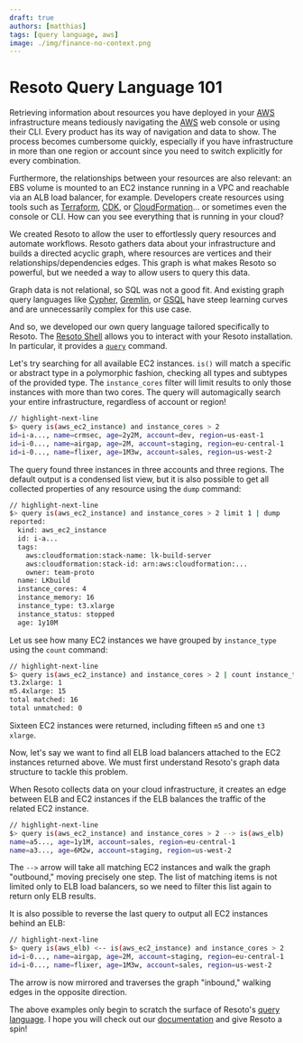 ```yaml
---
draft: true
authors: [matthias]
tags: [query language, aws]
image: ./img/finance-no-context.png
---
```


# Resoto Query Language 101

<!-- ![Confused Sheep with Abacus](./img/finance-no-context.png) -->

Retrieving information about resources you have deployed in your [AWS](https://aws.amazon.com) infrastructure means tediously navigating the [AWS](https://aws.amazon.com) web console or using their CLI. Every product has its way of navigation and data to show. The process becomes cumbersome quickly, especially if you have infrastructure in more than one region or account since you need to switch explicitly for every combination.

Furthermore, the relationships between your resources are also relevant: an EBS volume is mounted to an EC2 instance running in a VPC and reachable via an ALB load balancer, for example. Developers create resources using tools such as [Terraform](https://terraform.io), [CDK](https://aws.amazon.com/cdk), or [CloudFormation](https://aws.amazon.com/cloudformation)… or sometimes even the console or CLI. How can you see everything that is running in your cloud?

We created Resoto to allow the user to effortlessly query resources and automate workflows. Resoto gathers data about your infrastructure and builds a directed acyclic graph, where resources are vertices and their relationships/dependencies edges. This graph is what makes Resoto so powerful, but we needed a way to allow users to query this data.

Graph data is not relational, so SQL was not a good fit. And existing graph query languages like [Cypher](https://neo4j.com/developer/cypher), [Gremlin](https://tinkerpop.apache.org/gremlin.html), or [GSQL](https://tigergraph.com/gsql) have steep learning curves and are unnecessarily complex for this use case.

And so, we developed our own query language tailored specifically to Resoto. The [Resoto Shell](/docs/concepts/components/shell) allows you to interact with your Resoto installation. In particular, it provides a [`query`](/docs/reference/cli/query) command.

Let's try searching for all available EC2 instances. `is()` will match a specific or abstract type in a polymorphic fashion, checking all types and subtypes of the provided type. The `instance_cores` filter will limit results to only those instances with more than two cores. The query will automagically search your entire infrastructure, regardless of account or region!

```bash
// highlight-next-line
$> query is(aws_ec2_instance) and instance_cores > 2
id=i-a..., name=crmsec, age=2y2M, account=dev, region=us-east-1
id=i-0..., name=airgap, age=2M, account=staging, region=eu-central-1
id=i-0..., name=flixer, age=1M3w, account=sales, region=us-west-2
```

The query found three instances in three accounts and three regions. The default output is a condensed list view, but it is also possible to get all collected properties of any resource using the `dump` command:

```bash
// highlight-next-line
$> query is(aws_ec2_instance) and instance_cores > 2 limit 1 | dump
reported:
  kind: aws_ec2_instance
  id: i-a...
  tags:
    aws:cloudformation:stack-name: lk-build-server
    aws:cloudformation:stack-id: arn:aws:cloudformation:...
    owner: team-proto
  name: LKbuild
  instance_cores: 4
  instance_memory: 16
  instance_type: t3.xlarge
  instance_status: stopped
  age: 1y10M
```

Let us see how many EC2 instances we have grouped by `instance_type` using the `count` command:

```bash
// highlight-next-line
$> query is(aws_ec2_instance) and instance_cores > 2 | count instance_type
t3.2xlarge: 1
m5.4xlarge: 15
total matched: 16
total unmatched: 0
```

Sixteen EC2 instances were returned, including fifteen `m5` and one `t3` `xlarge`.

Now, let's say we want to find all ELB load balancers attached to the EC2 instances returned above. We must first understand Resoto's graph data structure to tackle this problem.

When Resoto collects data on your cloud infrastructure, it creates an edge between ELB and EC2 instances if the ELB balances the traffic of the related EC2 instance.

<!-- DIAGRAM IMAGE GOES HERE -->

```bash
// highlight-next-line
$> query is(aws_ec2_instance) and instance_cores > 2 --> is(aws_elb)
name=a5..., age=1y1M, account=sales, region=eu-central-1
name=a3..., age=6M2w, account=staging, region=us-west-2
```

The `-->` arrow will take all matching EC2 instances and walk the graph "outbound," moving precisely one step. The list of matching items is not limited only to ELB load balancers, so we need to filter this list again to return only ELB results.

It is also possible to reverse the last query to output all EC2 instances behind an ELB:

```bash
// highlight-next-line
$> query is(aws_elb) <-- is(aws_ec2_instance) and instance_cores > 2
id=i-0..., name=airgap, age=2M, account=staging, region=eu-central-1
id=i-0..., name=flixer, age=1M3w, account=sales, region=us-west-2
```

The arrow is now mirrored and traverses the graph "inbound," walking edges in the opposite direction.

The above examples only begin to scratch the surface of Resoto's [query language](/docs/reference/cli/query). I hope you will check out our [documentation](/docs) and give Resoto a spin!

